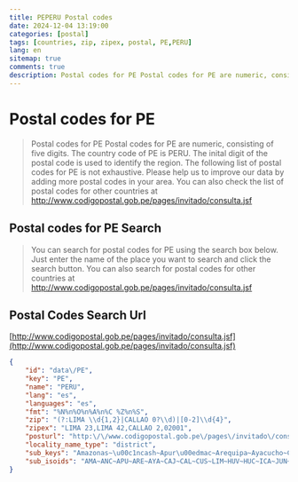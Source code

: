 ```yaml
---
title: PEPERU Postal codes 
date: 2024-12-04 13:19:00
categories: [postal]
tags: [countries, zip, zipex, postal, PE,PERU]
lang: en
sitemap: true
comments: true
description: Postal codes for PE Postal codes for PE are numeric, consisting of five digits. The country code of PE is PERU. The inital digit of the postal code is used to identify the region. The following list of postal codes for PE is not exhaustive. Please help us to improve our data by adding more postal codes in your area. You can also check the list of postal codes for other countries at http://www.codigopostal.gob.pe/pages/invitado/consulta.jsf
---
```


# Postal codes for PE
> Postal codes for PE Postal codes for PE are numeric, consisting of five digits. The country code of PE is PERU. The inital digit of the postal code is used to identify the region. The following list of postal codes for PE is not exhaustive. Please help us to improve our data by adding more postal codes in your area. You can also check the list of postal codes for other countries at http://www.codigopostal.gob.pe/pages/invitado/consulta.jsf

## Postal codes for PE Search 
> You can search for postal codes for PE using the search box below. Just enter the name of the place you want to search and click the search button. You can also search for postal codes for other countries at http://www.codigopostal.gob.pe/pages/invitado/consulta.jsf

## Postal Codes Search Url

[http://www.codigopostal.gob.pe/pages/invitado/consulta.jsf](http://www.codigopostal.gob.pe/pages/invitado/consulta.jsf)
```json
{
    "id": "data\/PE",
    "key": "PE",
    "name": "PERU",
    "lang": "es",
    "languages": "es",
    "fmt": "%N%n%O%n%A%n%C %Z%n%S",
    "zip": "(?:LIMA \\d{1,2}|CALLAO 0?\\d)|[0-2]\\d{4}",
    "zipex": "LIMA 23,LIMA 42,CALLAO 2,02001",
    "posturl": "http:\/\/www.codigopostal.gob.pe\/pages\/invitado\/consulta.jsf",
    "locality_name_type": "district",
    "sub_keys": "Amazonas~\u00c1ncash~Apur\u00edmac~Arequipa~Ayacucho~Cajamarca~Callao~Cuzco~Gobierno Regional de Lima~Huancavelica~Hu\u00e1nuco~Ica~Jun\u00edn~La Libertad~Lambayeque~Loreto~Madre de Dios~Moquegua~Municipalidad Metropolitana de Lima~Pasco~Piura~Puno~San Mart\u00edn~Tacna~Tumbes~Ucayali",
    "sub_isoids": "AMA~ANC~APU~ARE~AYA~CAJ~CAL~CUS~LIM~HUV~HUC~ICA~JUN~LAL~LAM~LOR~MDD~MOQ~LMA~PAS~PIU~PUN~SAM~TAC~TUM~UCA"
}
```
